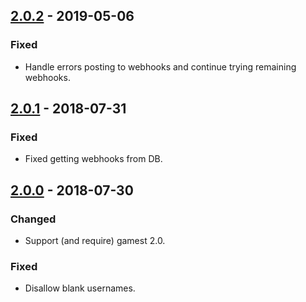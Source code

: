 ## [2.0.2] - 2019-05-06

### Fixed

* Handle errors posting to webhooks and continue trying remaining webhooks.

## [2.0.1] - 2018-07-31

### Fixed

* Fixed getting webhooks from DB.

## [2.0.0] - 2018-07-30

### Changed

* Support (and require) gamest 2.0.

### Fixed

* Disallow blank usernames.

[Unreleased]: https://github.com/sopoforic/gamest/compare/v2.0.2...HEAD
[2.0.2]: https://github.com/sopoforic/gamest/compare/v2.0.2...v2.0.2
[2.0.1]: https://github.com/sopoforic/gamest/compare/v2.0.0...v2.0.1
[2.0.0]: https://github.com/sopoforic/gamest/compare/v1.0.0...v2.0.0
